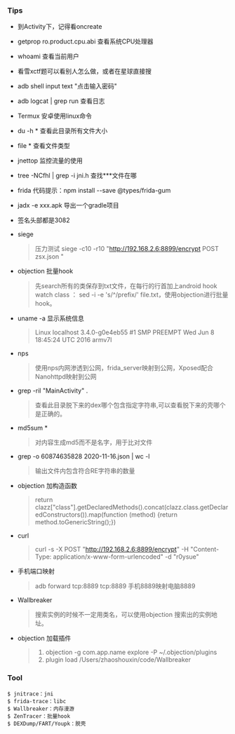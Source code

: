 ### Tips

* 到Activity下，记得看oncreate

* getprop ro.product.cpu.abi 查看系统CPU处理器

* whoami 查看当前用户

* 看雪xctf题可以看别人怎么做，或者在星球直接搜

* adb shell input text  "点击输入密码"

* adb logcat | grep run  查看日志

* Termux  安卓使用linux命令

* du -h *  查看此目录所有文件大小

* file * 查看文件类型

* jnettop 监控流量的使用

* tree -NCfhl | grep -i jni.h 查找***文件在哪

* frida 代码提示：npm install --save @types/frida-gum

* jadx -e xxx.apk  导出一个gradle项目

* 签名头部都是3082

* siege
    > 压力测试  siege -c10 -r10 "http://192.168.2.6:8899/encrypt POST zsx.json " 

* objection 批量hook
    > 先search所有的类保存到txt文件，在每行的行首加上android hook watch class ： sed -i -e 's/^/prefix/' file.txt，使用objection进行批量hook。

* uname -a 显示系统信息
    >  Linux localhost 3.4.0-g0e4eb55 #1 SMP PREEMPT Wed Jun 8 18:45:24 UTC 2016 armv7l

* nps
   > 使用nps内网渗透到公网，frida_server映射到公网，Xposed配合Nanohttpd映射到公网

* grep -ril "MainActivity" .  
    > 查看此目录脱下来的dex哪个包含指定字符串,可以查看脱下来的壳哪个是正确的。

* md5sum *
    > 对内容生成md5而不是名字，用于比对文件

* grep -o 60874635828   2020-11-16.json | wc -l
    > 输出文件内包含符合RE字符串的数量

* objection 加构造函数
    >  return clazz["class"].getDeclaredMethods().concat(clazz.class.getDeclaredConstructors()).map(function (method) {return method.toGenericString();})

* curl 
    >  curl -s -X POST "http://192.168.2.6:8899/encrypt"  -H "Content-Type: application/x-www-form-urlencoded" -d "r0ysue"

* 手机端口映射
    > adb forward tcp:8889 tcp:8889 手机8889映射电脑8889

* Wallbreaker
    > 搜索实例的时候不一定用类名，可以使用objection 搜索出的实例地址。

* objection 加载插件
    > 1) objection -g com.app.name explore -P ~/.objection/plugins
    > 2) plugin load /Users/zhaoshouxin/code/Wallbreaker

### Tool
```
$ jnitrace：jni
$ frida-trace：libc
$ Wallbreaker：内存漫游
$ ZenTracer：批量hook  
$ DEXDump/FART/Youpk：脱壳
```